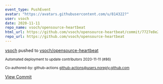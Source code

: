 ```yaml
---
event_type: PushEvent
avatar: "https://avatars.githubusercontent.com/u/814322?"
user: vsoch
date: 2020-11-11
repo_name: vsoch/opensource-heartbeat
html_url: https://github.com/vsoch/opensource-heartbeat/commit/7727e8e2ed0dd04ce8c3b0e10486bf7ad5eb1ab0
repo_url: https://github.com/vsoch/opensource-heartbeat
---
```


<a href='https://github.com/vsoch' target='_blank'>vsoch</a> pushed to <a href='https://github.com/vsoch/opensource-heartbeat' target='_blank'>vsoch/opensource-heartbeat</a>

<small>Automated deployment to update contributors 2020-11-11 (#86)

Co-authored-by: github-actions <github-actions@users.noreply.github.com></small>

<a href='https://github.com/vsoch/opensource-heartbeat/commit/7727e8e2ed0dd04ce8c3b0e10486bf7ad5eb1ab0' target='_blank'>View Commit</a>